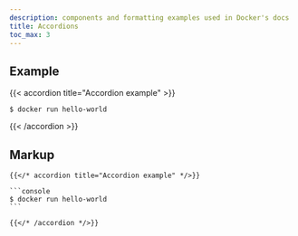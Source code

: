 ```yaml
---
description: components and formatting examples used in Docker's docs
title: Accordions
toc_max: 3
---
```


## Example

{{< accordion title="Accordion example" >}}

```console
$ docker run hello-world
```

{{< /accordion >}}

## Markup

````
{{</* accordion title="Accordion example" */>}}

```console
$ docker run hello-world
```

{{</* /accordion */>}}
````
